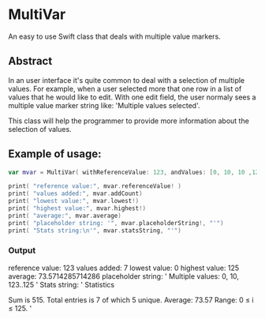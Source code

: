 # MultiVar
An easy to use Swift class that deals with multiple value markers.

## Abstract
In an user interface it's quite common to deal with a selection of multiple values. For example, when a user selected more that one row in a list of values that he would like to edit. With one edit field, the user normaly sees a multiple value marker string like: 'Multiple values selected'.

This class will help the programmer to provide more information about the selection of values.

## Example of usage:

```swift
var mvar = MultiVar( withReferenceValue: 123, andValues: [0, 10, 10 ,123,124,125, 123] )

print( "reference value:", mvar.referenceValue! )
print( "values added:", mvar.addCount)
print( "lowest value:", mvar.lowest!)
print( "highest value:", mvar.highest!)
print( "average:", mvar.average)
print( "placeholder string: '", mvar.placeholderString!, "'")
print( "Stats string:\n'", mvar.statsString, "'")
```
### Output
reference value: 123
values added: 7
lowest value: 0
highest value: 125
average: 73.5714285714286
placeholder string: ' Multiple values: 0, 10, 123..125 '
Stats string: 
' Statistics

Sum is 515.
Total entries is 7 of which 5 unique.
Average: 73.57
Range: 0 ≤ i ≤ 125. '

